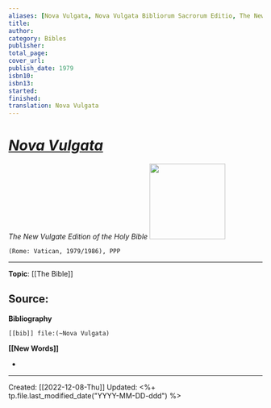 ```yaml
---
aliases: [Nova Vulgata, Nova Vulgata Bibliorum Sacrorum Editio, The New Vulgate Edition of the Holy Bible]
title: 
author: 
category: Bibles
publisher: 
total_page: 
cover_url: 
publish_date: 1979
isbn10: 
isbn13: 
started: 
finished: 
translation: Nova Vulgata
---
```

# [*Nova Vulgata*](https://www.vatican.va/archive/bible/nova_vulgata/documents/nova-vulgata_index_lt.html)
*The New Vulgate Edition of the Holy Bible*
<img src="" width=150>

`(Rome: Vatican, 1979/1986), PPP`

--- 
**Topic**: [[The Bible]]

**Source**: 
- 

**Bibliography**

```query
[[bib]] file:(~Nova Vulgata)
```
 

**[[New Words]]**

- 

---
Created: [[2022-12-08-Thu]]
Updated: <%+ tp.file.last_modified_date("YYYY-MM-DD-ddd") %>
